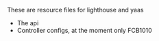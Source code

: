 These are resource files for lighthouse and yaas

- The api
- Controller configs, at the moment only FCB1010
